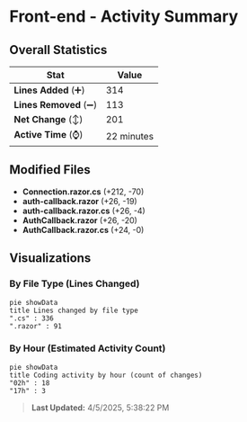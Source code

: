 # Front-end - Activity Summary 

## Overall Statistics

| Stat                   | Value                                                             |
| ---------------------- | ----------------------------------------------------------------- |
| **Lines Added** (➕)   | 314                                          |
| **Lines Removed** (➖) | 113                                        |
| **Net Change** (↕)    | 201                |
| **Active Time** (⌚)   | 22 minutes |


## Modified Files
- **Connection.razor.cs** (+212, -70)
- **auth-callback.razor** (+26, -19)
- **auth-callback.razor.cs** (+26, -4)
- **AuthCallback.razor** (+26, -20)
- **AuthCallback.razor.cs** (+24, -0)

## Visualizations

### By File Type (Lines Changed)

```mermaid
pie showData
title Lines changed by file type
".cs" : 336
".razor" : 91
```

### By Hour (Estimated Activity Count)

```mermaid
pie showData
title Coding activity by hour (count of changes)
"02h" : 18
"17h" : 3
```


> **Last Updated:** 4/5/2025, 5:38:22 PM